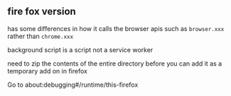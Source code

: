 ## fire fox version

has some differences in how it calls the browser apis such as `browser.xxx` rather than `chrome.xxx`

background script is a script not a service worker

need to zip the contents of the entire directory before you can add it as a temporary add on in firefox

Go to about:debugging#/runtime/this-firefox

